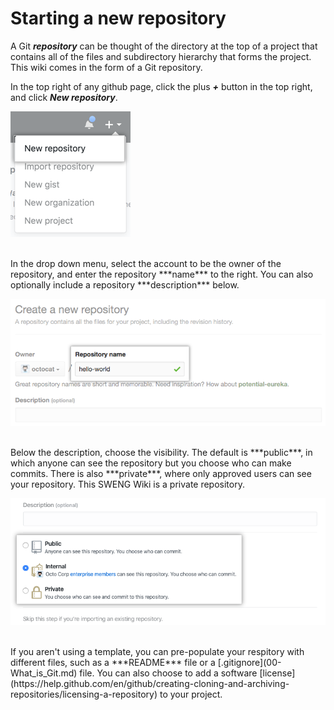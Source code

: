 # Starting a new repository

A Git ***repository*** can be thought of the directory at the top of a project that contains all of the files and subdirectory hierarchy that forms the project. This wiki comes in the form of a Git repository.

In the top right of any github page, click the plus ***+*** button in the top right, and click ***New repository***.

![NewRepoImage](../../resources/images/git/newRepo.jpg)

<br/>
In the drop down menu, select the account to be the owner of the repository, and enter the repository ***name*** to the right. You can also optionally include a repository ***description*** below.

![RepoNamingHere](../../resources/images/git/repoNameDescription.png)

<br/>
Below the description, choose the visibility. The default is ***public***, in which anyone can see the repository but you choose who can make commits. There is also ***private***, where only approved users can see your repository. This SWENG Wiki is a private repository.

![VisibilityImageHere](../../resources/images/git/repoVisibility.png)

<br/>
If you aren't using a template, you can pre-populate your respitory with different files, such as a ***README*** file or a [.gitignore](00-What_is_Git.md) file. You can also choose to add a software [license](https://help.github.com/en/github/creating-cloning-and-archiving-repositories/licensing-a-repository) to your project. 